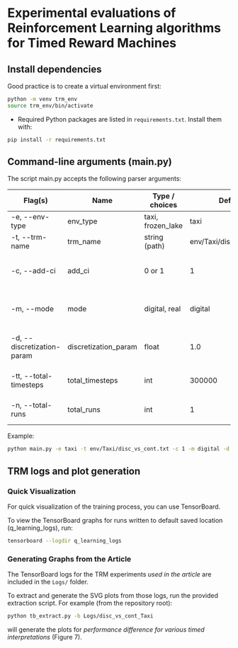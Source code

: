 # Experimental evaluations of Reinforcement Learning algorithms for Timed Reward Machines

## Install dependencies

Good practice is to create a virtual environment first:
```bash
python -m venv trm_env
source trm_env/bin/activate 
```

- Required Python packages are listed in `requirements.txt`. Install them with:
```bash
pip install -r requirements.txt
```



## Command-line arguments (main.py)

The script main.py accepts the following parser arguments:

| Flag(s) | Name | Type / choices | Default | Description |
|---------|------|----------------|---------|-------------|
| -e, --env-type | env_type | taxi, frozen_lake | taxi | Environment to run |
| -t, --trm-name | trm_name | string (path) | env/Taxi/disc_vs_cont.txt | Path to TRM file to load |
| -c, --add-ci | add_ci | 0 or 1 | 1 | Whether to add Counterfactual Imagining (CI) |
| -m, --mode | mode | digital, real | digital | digital or real-time setting for TRM interpretation |
| -d, --discretization-param | discretization_param | float | 1.0 | TRM discretization (use 0 for untimed RM) |
| -tt, --total-timesteps | total_timesteps | int | 300000 | Total timesteps per run |
| -n, --total-runs | total_runs | int | 1 | Number of runs (different seeds) |


Example:
```bash
python main.py -e taxi -t env/Taxi/disc_vs_cont.txt -c 1 -m digital -d 1.0 -tt 300000 -n 1
```

## TRM logs and plot generation
### Quick Visualization
For quick visualization of the training process, you can use TensorBoard.

To view the TensorBoard graphs for runs written to default saved location (q_learning_logs), run:
```bash
tensorboard --logdir q_learning_logs
```

### Generating Graphs from the Article
The TensorBoard logs for the TRM experiments *used in the article* are included in the `Logs/` folder.

To extract and generate the SVG plots from those logs, run the provided extraction script.
For example (from the repository root):
```bash
python tb_extract.py -b Logs/disc_vs_cont_Taxi
```
will generate the plots for *performance difference for various timed interpretations* (Figure 7).